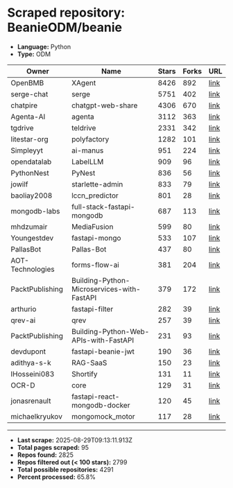 # Scraped repository: BeanieODM/beanie
* **Language:** Python
* **Type:** ODM

| Owner | Name | Stars | Forks | URL |
|---|---|---|---|---|
| OpenBMB | XAgent | 8426 | 892 | [link](https://github.com/OpenBMB/XAgent) |
| serge-chat | serge | 5751 | 402 | [link](https://github.com/serge-chat/serge) |
| chatpire | chatgpt-web-share | 4306 | 670 | [link](https://github.com/chatpire/chatgpt-web-share) |
| Agenta-AI | agenta | 3112 | 363 | [link](https://github.com/Agenta-AI/agenta) |
| tgdrive | teldrive | 2331 | 342 | [link](https://github.com/tgdrive/teldrive) |
| litestar-org | polyfactory | 1282 | 101 | [link](https://github.com/litestar-org/polyfactory) |
| Simpleyyt | ai-manus | 951 | 224 | [link](https://github.com/Simpleyyt/ai-manus) |
| opendatalab | LabelLLM | 909 | 96 | [link](https://github.com/opendatalab/LabelLLM) |
| PythonNest | PyNest | 836 | 56 | [link](https://github.com/PythonNest/PyNest) |
| jowilf | starlette-admin | 833 | 79 | [link](https://github.com/jowilf/starlette-admin) |
| baoliay2008 | lccn_predictor | 801 | 28 | [link](https://github.com/baoliay2008/lccn_predictor) |
| mongodb-labs | full-stack-fastapi-mongodb | 687 | 113 | [link](https://github.com/mongodb-labs/full-stack-fastapi-mongodb) |
| mhdzumair | MediaFusion | 599 | 80 | [link](https://github.com/mhdzumair/MediaFusion) |
| Youngestdev | fastapi-mongo | 533 | 107 | [link](https://github.com/Youngestdev/fastapi-mongo) |
| PallasBot | Pallas-Bot | 437 | 80 | [link](https://github.com/PallasBot/Pallas-Bot) |
| AOT-Technologies | forms-flow-ai | 381 | 204 | [link](https://github.com/AOT-Technologies/forms-flow-ai) |
| PacktPublishing | Building-Python-Microservices-with-FastAPI | 379 | 172 | [link](https://github.com/PacktPublishing/Building-Python-Microservices-with-FastAPI) |
| arthurio | fastapi-filter | 282 | 39 | [link](https://github.com/arthurio/fastapi-filter) |
| qrev-ai | qrev | 257 | 39 | [link](https://github.com/qrev-ai/qrev) |
| PacktPublishing | Building-Python-Web-APIs-with-FastAPI | 231 | 93 | [link](https://github.com/PacktPublishing/Building-Python-Web-APIs-with-FastAPI) |
| devdupont | fastapi-beanie-jwt | 190 | 36 | [link](https://github.com/devdupont/fastapi-beanie-jwt) |
| adithya-s-k | RAG-SaaS | 150 | 23 | [link](https://github.com/adithya-s-k/RAG-SaaS) |
| IHosseini083 | Shortify | 131 | 11 | [link](https://github.com/IHosseini083/Shortify) |
| OCR-D | core | 129 | 31 | [link](https://github.com/OCR-D/core) |
| jonasrenault | fastapi-react-mongodb-docker | 120 | 45 | [link](https://github.com/jonasrenault/fastapi-react-mongodb-docker) |
| michaelkryukov | mongomock_motor | 117 | 28 | [link](https://github.com/michaelkryukov/mongomock_motor) |

---
* **Last scrape:** 2025-08-29T09:13:11.913Z
* **Total pages scraped:** 95
* **Repos found:** 2825
* **Repos filtered out (< 100 stars):** 2799
* **Total possible repositories:** 4291
* **Percent processed:** 65.8%
